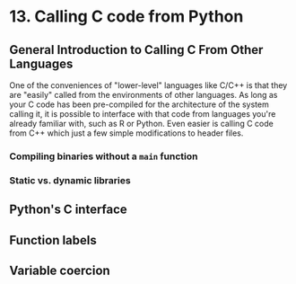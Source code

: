 # 13. Calling C code from Python

## General Introduction to Calling C From Other Languages
One of the conveniences of "lower-level" languages like C/C++ is that they are "easily" called from the environments of other languages.
As long as your C code has been pre-compiled for the architecture of the system calling it, it is possible to interface with that code from languages you're already familiar with, such as R or Python. 
Even easier is calling C code from C++ which just a few simple modifications to header files.

### Compiling binaries without a `main` function

### Static vs. dynamic libraries

## Python's C interface

## Function labels

## Variable coercion
